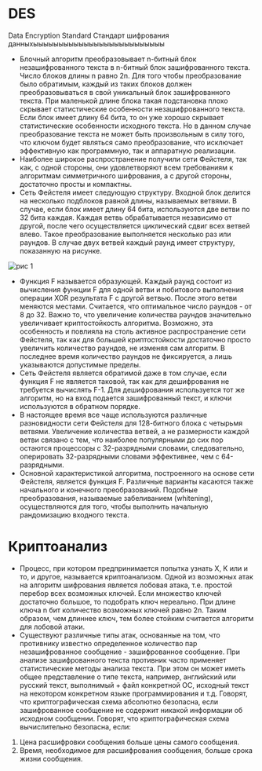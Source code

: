 # DES
Data Encryption Standard
Стандарт шифрования данныхыыыыыыыыыыыыыыыыыыыыыыыыыы

 + Блочный алгоритм преобразовывает n-битный блок незашифрованного текста в n-битный блок зашифрованного текста. Число блоков длины n равно 2n. Для того чтобы преобразование было обратимым, каждый из таких блоков должен преобразовываться в свой уникальный блок зашифрованного текста. При маленькой длине блока такая подстановка плохо скрывает статистические особенности незашифрованного текста. Если блок имеет длину 64 бита, то он уже хорошо скрывает статистические особенности исходного текста. Но в данном случае преобразование текста не может быть произвольным в силу того, что ключом будет являться само преобразование, что исключает эффективную как программную, так и аппаратную реализации.
 + Наиболее широкое распространение получили сети Фейстеля, так как, с одной стороны, они удовлетворяют всем требованиям к алгоритмам симметричного шифрования, а с другой стороны, достаточно просты и компактны.
+ Сеть Фейстеля имеет следующую структуру. Входной блок делится на несколько подблоков равной длины, называемых ветвями. В случае, если блок имеет длину 64 бита, используются две ветви по 32 бита каждая. Каждая ветвь обрабатывается независимо от другой, после чего осуществляется циклический сдвиг всех ветвей влево. Такое преобразование выполняется несколько раз или раундов. В случае двух ветвей каждый раунд имеет структуру, показанную на рисунке.

![рис 1](https://intuit.ru/EDI/30_10_17_2/1509315694-30014/tutorial/87/objects/2/files/2-3.gif)

+ Функция F называется образующей. Каждый раунд состоит из вычисления функции F для одной ветви и побитового выполнения операции XOR результата F с другой ветвью. После этого ветви меняются местами. Считается, что оптимальное число раундов - от 8 до 32. Важно то, что увеличение количества раундов значительно увеличивает криптостойкость алгоритма. Возможно, эта особенность и повлияла на столь активное распространение сети Фейстеля, так как для большей криптостойкости достаточно просто увеличить количество раундов, не изменяя сам алгоритм. В последнее время количество раундов не фиксируется, а лишь указываются допустимые пределы.
+ Сеть Фейстеля является обратимой даже в том случае, если функция F не является таковой, так как для дешифрования не требуется вычислять F-1. Для дешифрования используется тот же алгоритм, но на вход подается зашифрованный текст, и ключи используются в обратном порядке.
+ В настоящее время все чаще используются различные разновидности сети Фейстеля для 128-битного блока с четырьмя ветвями. Увеличение количества ветвей, а не размерности каждой ветви связано с тем, что наиболее популярными до сих пор остаются процессоры с 32-разрядными словами, следовательно, оперировать 32-разрядными словами эффективнее, чем с 64-разрядными.
+ Основной характеристикой алгоритма, построенного на основе сети Фейстеля, является функция F. Различные варианты касаются также начального и конечного преобразований. Подобные преобразования, называемые забеливанием (whitening), осуществляются для того, чтобы выполнить начальную рандомизацию входного текста.

# Криптоанализ
+ Процесс, при котором предпринимается попытка узнать Х, K или и то, и другое, называется криптоанализом. Одной из возможных атак на алгоритм шифрования является лобовая атака, т.е. простой перебор всех возможных ключей. Если множество ключей достаточно большое, то подобрать ключ нереально. При длине ключа n бит количество возможных ключей равно 2n. Таким образом, чем длиннее ключ, тем более стойким считается алгоритм для лобовой атаки.
+ Существуют различные типы атак, основанные на том, что противнику известно определенное количество пар незашифрованное сообщение - зашифрованное сообщение. При анализе зашифрованного текста противник часто применяет статистические методы анализа текста. При этом он может иметь общее представление о типе текста, например, английский или русский текст, выполнимый + файл конкретной ОС, исходный текст на некотором конкретном языке программирования и т.д.
Говорят, что криптографическая схема абсолютно безопасна, если зашифрованное сообщение не содержит никакой информации об исходном сообщении. Говорят, что криптографическая схема вычислительно безопасна, если:
1. Цена расшифровки сообщения больше цены самого сообщения.
2. Время, необходимое для расшифрования сообщения, больше срока жизни сообщения.
